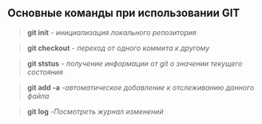 ## Основные команды при использовании GIT

> **git init** - *инициализация локального репозитория*

> **git checkout** - *переход от одного коммита к другому*

> **git ststus** - *получение информации от git о значении текущего состояния*

> **git add -a** *-автоматическое добавление к отслеживанию данного файла*

> **git log** *-Посмотреть журнал изменений*